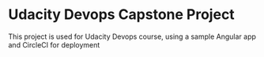 # Udacity Devops Capstone Project

This project is used for Udacity Devops course, using a sample Angular app and CircleCI for deployment
